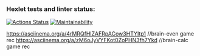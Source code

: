 ### Hexlet tests and linter status:
[![Actions Status](https://github.com/shlegeldavid/python-project-49/actions/workflows/hexlet-check.yml/badge.svg)](https://github.com/shlegeldavid/python-project-49/actions)
[![Maintainability](https://api.codeclimate.com/v1/badges/0a3486168e3802d79279/maintainability)](https://codeclimate.com/github/shlegeldavid/python-project-49/maintainability)

https://asciinema.org/a/4rMRQfHlZAFRpACow3HTYItp1 //brain-even game rec
https://asciinema.org/a/zM6oJyVYFKot0ZoPHN3fh7Ykd //brain-calc game rec